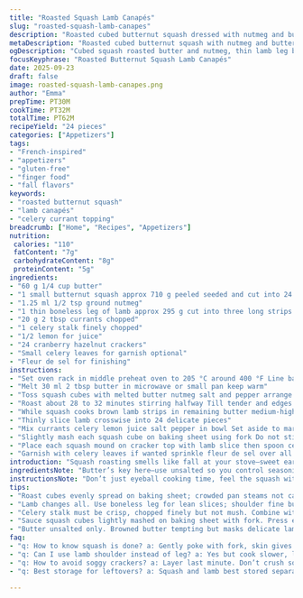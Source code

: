 ```yaml
---
title: "Roasted Squash Lamb Canapés"
slug: "roasted-squash-lamb-canapes"
description: "Roasted cubed butternut squash dressed with nutmeg and butter, paired with thin slices of browned lamb leg, topped with a sharp celery-raisin mix and citrus juice on tart cranberry hazelnut crackers. Garnished with celery leaves and sprinkled with fleur de sel for a fresh, salty finish."
metaDescription: "Roasted cubed butternut squash with nutmeg and butter paired with thin browned lamb leg slices topped with celery-raisin mix on tart cranberry hazelnut crackers"
ogDescription: "Cubed squash roasted butter and nutmeg, thin lamb leg browned; celery-currant mix on tart cranberry hazelnut crackers. Crunch meets soft edges, layered flavors punch."
focusKeyphrase: "Roasted Butternut Squash Lamb Canapés"
date: 2025-09-23
draft: false
image: roasted-squash-lamb-canapes.png
author: "Emma"
prepTime: PT30M
cookTime: PT32M
totalTime: PT62M
recipeYield: "24 pieces"
categories: ["Appetizers"]
tags:
- "French-inspired"
- "appetizers"
- "gluten-free"
- "finger food"
- "fall flavors"
keywords:
- "roasted butternut squash"
- "lamb canapés"
- "celery currant topping"
breadcrumb: ["Home", "Recipes", "Appetizers"]
nutrition: 
 calories: "110"
 fatContent: "7g"
 carbohydrateContent: "8g"
 proteinContent: "5g"
ingredients:
- "60 g 1/4 cup butter"
- "1 small butternut squash approx 710 g peeled seeded and cut into 24 chunky cubes"
- "1.25 ml 1/2 tsp ground nutmeg"
- "1 thin boneless leg of lamb approx 295 g cut into three long strips about 2.5 cm wide"
- "20 g 2 tbsp currants chopped"
- "1 celery stalk finely chopped"
- "1/2 lemon for juice"
- "24 cranberry hazelnut crackers"
- "Small celery leaves for garnish optional"
- "Fleur de sel for finishing"
instructions:
- "Set oven rack in middle preheat oven to 205 °C around 400 °F Line baking sheet with silicone mat or parchment"
- "Melt 30 ml 2 tbsp butter in microwave or small pan keep warm"
- "Toss squash cubes with melted butter nutmeg salt and pepper arrange evenly Spread for uniform roasting"
- "Roast about 28 to 32 minutes stirring halfway Till tender and edges caramelize mushy inside good sign"
- "While squash cooks brown lamb strips in remaining butter medium-high heat 2 to 3 minutes each side For still pink interior baste with butter constantly Season with salt pepper Then rest lamb 5 minutes"
- "Thinly slice lamb crosswise into 24 delicate pieces"
- "Mix currants celery lemon juice salt pepper in bowl Set aside to marry flavors"
- "Slightly mash each squash cube on baking sheet using fork Do not stir aerate gently Leave cubes distinct not puree"
- "Place each squash mound on cracker top with lamb slice then spoon celery currant mix"
- "Garnish with celery leaves if wanted sprinkle fleur de sel over all Serve immediately"
introduction: "Squash roasting smells like fall at your stove—sweet earth and a little char. Tried dry roasting but butter coats every cube better, keeps them soft and silky inside, edges crispy like candy. Lamb leg decided on instead of shoulder this time; less fat but potent flavor still. Took a gamble skipping eggs, went gluten-free crackers because cran-hazelnut combo cuts richness like a breeze. Currants instead of raisins—they keep crunch, add unexpected twang. Celery’s not just green filler but gives snap and bitterness, punch it up with lemon juice for brightness. Simple hors d’oeuvre, but every bite whispers layers of texture and taste. Finger food done right doesn’t surrender to mush or chew fatigue; it wakes up your palate. You’ll hear that sizzle pan sound, smell butter and roasting nuts mingling—it bait and switch to flavors that linger long."
ingredientsNote: "Butter’s key here—use unsalted so you control seasoning; browned butter could work but would overpower. Butternut squash has to be firm, no soggy late-season mush; smaller dice cook more evenly. Nutmeg must be fresh ground or it tastes stale. Lamb leg — boneless is easier, get medium-rare slices, no tough chew. Substitute with boneless shoulder if budget’s tight, adjust cooking time accordingly, slower and gentler pan. Currants swapping in for raisins changes texture—currants less sugar but more acidic pop. If no crocran-hazelnut crackers, any tart nutty cracker or crispbread works; avoid soft bread crumbs—they’ll kill the bite. Celery stalk must be crisp, not bitter or fibrous; finely chopped so it melds but still snaps. Lemon juice brightens mixture and cuts richness—don’t skip. Fleur de sel finishing touch adds crunch contrast and subtle salinity punch at last moment."
instructionsNote: "Don’t just eyeball cooking time, feel the squash with a knife or fork its skin should give under gentle pressure but keep shape. Butter mix keeps cubes from drying; totally dry cubes taste flat and burn more easily. Resting lamb important — slice too early and juices escape, meat goes dry. Cut against the grain thinly for tenderness. Toss currants celery lemon last minute to keep celery fresh and crunchy. When crushing squash on cracker press just enough to mash but keep texture, too mushy and crackers get soggy fast. Layer promptly for serving; it’s a race against time—crackers will soften under moisture from squash and lemon. Garnish with celery leaf is purely aesthetic but the freshness smells amazing just before serving. Fleur de sel or flake salt makes everything pop—but sprinkle lightly, salt imbalance kills subtle lamb sweetness. Serve warm or room temp never cold, cold deadens butter flavor and squash texture. Cleanup tip: save butternut peel for stock, great for flavor depth."
tips:
- "Roast cubes evenly spread on baking sheet; crowded pan steams not caramelizes. Butter coats each piece—keeps edges crisp, insides silky. Nutmeg aroma hints brown sugar without adding sweetness. Stir halfway but gently; don’t break cubes. Listen for light crackle, visual browning on edges signals done. Soft inside but firm skin—poke gently with fork."
- "Lamb changes all. Use boneless leg for lean slices; shoulder fine but messier flavor. Medium-high heat browning, two to three minutes per side—pink inside, juices stay put if rested properly. Rest five minutes minimum. Slice thin against grain to avoid chew fatigue. Baste constantly with leftover butter. Salt and pepper simple, no other herbs needed here."
- "Celery stalk must be crisp, chopped finely but not mush. Combine with chopped currants for pop, lemon juice brightens acidity—don’t skip acid or bites fall flat. Currants add texture, swap raisins only if dry, chewy can kill texture. Mix just before assembling to keep celery snap fresh. Salt to taste, again light—fleur de sel at end adds subtle punch, no over-salting."
- "Sauce squash cubes lightly mashed on baking sheet with fork. Press enough to flatten yet keep shape—avoid mushing or puree-like. Cracker texture fighting against moisture, no soggy bites allowed. Layer quickly after assembling; moisture from lemon and squash seeds soft crackers fast. Garnish celery leaves last second, fragrance lifts whole dish visually and olfactory."
- "Butter unsalted only. Browned butter tempting but masks delicate lamb and squash flavors. Squash size matters, evenly cut 2.5 cm cubes needed. Late-season mushy squash ruins texture. Swap crackers if not cranberry-hazelnut available; tart nutty types only. Soft cracker or bread crumbs kill crunch and structure instantly. Keep squash skin for stock—flavor depth reuse."
faq:
- "q: How to know squash is done? a: Gently poke with fork, skin gives slightly but holds shape. Look for caramelized edges. Listen for quiet crackle, smell nutty roasted aroma. Not mushy inside or raw crisp outside. Visual and tactile cues more reliable than timing alone."
- "q: Can I use lamb shoulder instead of leg? a: Yes but cook slower, lower heat. More fat so watch flare-ups if pan sears. Longer rest needed, slice very thin to avoid chew. Flavor richer, less refined. Adjust roasting time or pan sear accordingly. Dry shoulder tough if rushed."
- "q: How to avoid soggy crackers? a: Layer last minute. Don’t crush squash too hard. Mash lightly to keep texture. Use crisp crackers only. Store assembled bites loosely, no fridge cold; moisture quick softening enemy. Serve room temp or warm. If precutting, dry layer between toppings helps."
- "q: Best storage for leftovers? a: Squash and lamb best stored separate in airtight containers. Refrigerate up to two days only. Crackers keep crisp dry in sealed bag separately. Currant celery mix fresh only, may turn limp overnight. Reassemble before serving if needed. Not ideal for freezing, texture loss guaranteed."

---
```

